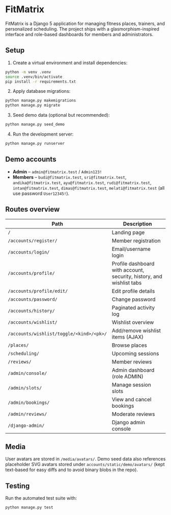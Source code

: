 # FitMatrix

FitMatrix is a Django 5 application for managing fitness places, trainers, and personalized scheduling. The project ships with a glasmorphism-inspired interface and role-based dashboards for members and administrators.

## Setup

1. Create a virtual environment and install dependencies:

```bash
python -m venv .venv
source .venv/bin/activate
pip install -r requirements.txt
```

2. Apply database migrations:

```bash
python manage.py makemigrations
python manage.py migrate
```

3. Seed demo data (optional but recommended):

```bash
python manage.py seed_demo
```

4. Run the development server:

```bash
python manage.py runserver
```

## Demo accounts

* **Admin** – `admin@fitmatrix.test` / `Admin123!`
* **Members** – `budi@fitmatrix.test`, `sri@fitmatrix.test`, `andika@fitmatrix.test`, `ayu@fitmatrix.test`, `rudi@fitmatrix.test`, `intan@fitmatrix.test`, `dimas@fitmatrix.test`, `melati@fitmatrix.test` (all use password `User12345!`).

## Routes overview

| Path | Description |
| --- | --- |
| `/` | Landing page |
| `/accounts/register/` | Member registration |
| `/accounts/login/` | Email/username login |
| `/accounts/profile/` | Profile dashboard with account, security, history, and wishlist tabs |
| `/accounts/profile/edit/` | Edit profile details |
| `/accounts/password/` | Change password |
| `/accounts/history/` | Paginated activity log |
| `/accounts/wishlist/` | Wishlist overview |
| `/accounts/wishlist/toggle/<kind>/<pk>/` | Add/remove wishlist items (AJAX) |
| `/places/` | Browse places |
| `/scheduling/` | Upcoming sessions |
| `/reviews/` | Member reviews |
| `/admin/console/` | Admin dashboard (role ADMIN) |
| `/admin/slots/` | Manage session slots |
| `/admin/bookings/` | View and cancel bookings |
| `/admin/reviews/` | Moderate reviews |
| `/django-admin/` | Django admin console |

## Media

User avatars are stored in `/media/avatars/`. Demo seed data also references placeholder SVG avatars stored under `accounts/static/demo/avatars/` (kept text-based for easy diffs and to avoid binary blobs in the repo).

## Testing

Run the automated test suite with:

```bash
python manage.py test
```
